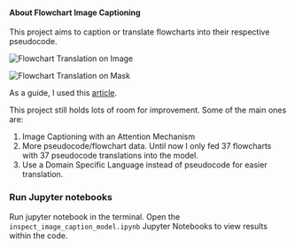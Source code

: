 
#### About Flowchart Image Captioning

This project aims to caption or translate flowcharts into their respective pseudocode.

![Flowchart Translation on Image](https://github.com/JohannaMichael/Flowchart2Code/blob/master/assets/flowchart_image_caption.PNG)

![Flowchart Translation on Mask](https://github.com/JohannaMichael/Flowchart2Code/blob/master/assets/flowchart_combi_mask_caption.PNG)

As a guide, I used this [article](https://towardsdatascience.com/image-captioning-with-keras-teaching-computers-to-describe-pictures-c88a46a311b8).

This project still holds lots of room for improvement. Some of the main ones are:
1. Image Captioning with an Attention Mechanism
2. More pseudocode/flowchart data. Until now I only fed 37 flowcharts with 37 pseudocode translations into the model.
3. Use a Domain Specific Language instead of pseudocode for easier translation.

### Run Jupyter notebooks
Run jupyter notebook in the terminal.
Open the `inspect_image_caption_model.ipynb` Jupyter Notebooks to view results within the code.



